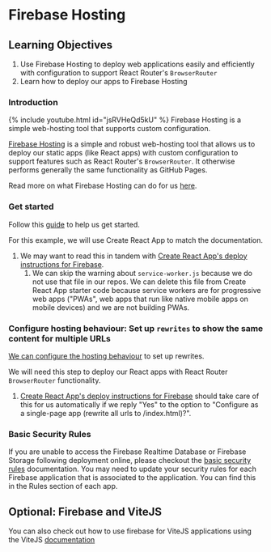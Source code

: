 # Firebase Hosting

## Learning Objectives

1. Use Firebase Hosting to deploy web applications easily and efficiently with configuration to support React Router's `BrowserRouter`
2. Learn how to deploy our apps to Firebase Hosting

### Introduction

{% include youtube.html id="jsRVHeQd5kU" %}
Firebase Hosting is a simple web-hosting tool that supports custom configuration.

<a href="https://firebase.google.com/docs/hosting" target="_blank">Firebase Hosting</a> is a simple and robust web-hosting tool that allows us to deploy our static apps (like React apps) with custom configuration to support features such as React Router's `BrowserRouter`. It otherwise performs generally the same functionality as GitHub Pages.

Read more on what Firebase Hosting can do for us <a href="https://firebase.google.com/docs/hosting/use-cases" target="_blank">here</a>.

### Get started

Follow this <a href="https://firebase.google.com/docs/hosting/quickstart" target="_blank">guide</a> to help us get started.

For this example, we will use Create React App to match the documentation.

1. We may want to read this in tandem with <a href="https://create-react-app.dev/docs/deployment#firebase" target="_blank">Create React App's deploy instructions for Firebase</a>.
   1. We can skip the warning about `service-worker.js` because we do not use that file in our repos. We can delete this file from Create React App starter code because service workers are for progressive web apps ("PWAs", web apps that run like native mobile apps on mobile devices) and we are not building PWAs.

### Configure hosting behaviour: Set up `rewrites` to show the same content for multiple URLs

<a href="https://firebase.google.com/docs/hosting/full-config#rewrites" target="_blank">We can configure the hosting behaviour</a> to set up rewrites.

We will need this step to deploy our React apps with React Router `BrowserRouter` functionality.

1. <a href="https://create-react-app.dev/docs/deployment#firebase" target="_blank">Create React App's deploy instructions for Firebase</a> should take care of this for us automatically if we reply "Yes" to the option to "Configure as a single-page app (rewrite all urls to /index.html)?".

### Basic Security Rules

If you are unable to access the Firebase Realtime Database or Firebase Storage following deployment online, please checkout the <a href="https://firebase.google.com/docs/rules/basics?authuser=0\&hl=en" target="_blank">basic security rules</a> documentation. You may need to update your security rules for each Firebase application that is associated to the application. You can find this in the Rules section of each app.

## Optional: Firebase and ViteJS

You can also check out how to use firebase for ViteJS applications using the ViteJS <a href="https://vitejs.dev/guide/static-deploy#google-firebase" target="_blank">documentation</a>
